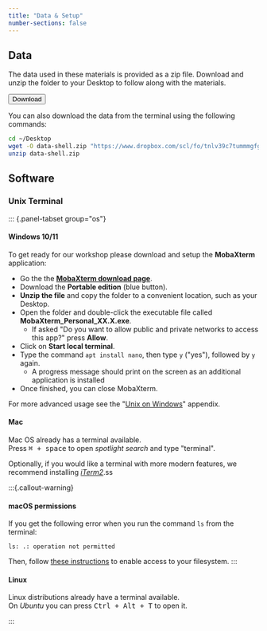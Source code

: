 ```yaml
---
title: "Data & Setup"
number-sections: false
---
```


<!-- 
Note for Training Developers:
We provide instructions for commonly-used software as commented sections below.
Uncomment the sections relevant for your materials, and add additional instructions where needed (e.g. specific packages used).
Note that we use tabsets to provide instructions for all three major operating systems.
-->

<!-- ::: {.callout-tip}
#### Workshop Attendees

If you are attending one of our workshops, we will provide a training environment with all of the required software and data.  
If you want to setup your own computer to run the analysis demonstrated on this course, you can follow the instructions below.
::: -->

## Data

The data used in these materials is provided as a zip file. 
Download and unzip the folder to your Desktop to follow along with the materials.

<!-- Note for Training Developers: adjust the link as relevant -->
<a href="https://www.dropbox.com/scl/fo/tnlv39c7tummmgfgus9ke/AKcdC6Cw26JFsbkWZV9nsRE?rlkey=go3spp4tabdzkbp60gh481l10&st=mn62c73t&dl=1">
  <button class="btn"><i class="fa fa-download"></i> Download</button>
</a>

You can also download the data from the terminal using the following commands: 

```bash
cd ~/Desktop
wget -O data-shell.zip "https://www.dropbox.com/scl/fo/tnlv39c7tummmgfgus9ke/AKcdC6Cw26JFsbkWZV9nsRE?rlkey=go3spp4tabdzkbp60gh481l10&st=mn62c73t&dl=1"
unzip data-shell.zip
```

## Software

### Unix Terminal

::: {.panel-tabset group="os"}
#### Windows 10/11

To get ready for our workshop please download and setup the **MobaXterm** application:

- Go the the [**MobaXterm download page**](https://mobaxterm.mobatek.net/download-home-edition.html).
- Download the **Portable edition** (blue button). 
- **Unzip the file** and copy the folder to a convenient location, such as your Desktop.
- Open the folder and double-click the executable file called **MobaXterm_Personal_XX.X.exe**.
  - If asked "Do you want to allow public and private networks to access this app?" press **Allow**.
- Click on **Start local terminal**.
- Type the command `apt install nano`, then type `y` ("yes"), followed by `y` again. 
  - A progress message should print on the screen as an additional application is installed
- Once finished, you can close MobaXterm.

For more advanced usage see the "[Unix on Windows](materials/99-extras/02-wsl.md)" appendix.

#### Mac

Mac OS already has a terminal available.  
Press <kbd><kbd>&#8984;</kbd> + <kbd>space</kbd></kbd> to open _spotlight search_ and type "terminal".

Optionally, if you would like a terminal with more modern features, we recommend installing [_iTerm2_](https://iterm2.com).ss

:::{.callout-warning}
#### macOS permissions

If you get the following error when you run the command `ls` from the terminal: 

```
ls: .: operation not permitted
```

Then, follow [these instructions](https://cleanmymac.com/blog/operation-not-permitted-terminal) to enable access to your filesystem.
:::

#### Linux

Linux distributions already have a terminal available.  
On _Ubuntu_ you can press <kbd><kbd>Ctrl</kbd> + <kbd>Alt</kbd> + <kbd>T</kbd></kbd> to open it.

:::

<!-- 
## Visual Studio Code

::: {.panel-tabset group="os"}

### Windows

- Go to the [Visual Studio Code download page](https://code.visualstudio.com/Download) and download the installer for your operating system. 
  Double-click the downloaded file to install the software, accepting all the default options. 
- After completing the installation, go to your Windows Menu, search for "Visual Studio Code" and launch the application. 
- Go to "_File > Preferences > Settings_", then select "_Text Editor > Files_" on the drop-down menu on the left. Scroll down to the section named "_EOL_" and choose "_\\n_" (this will ensure that the files you edit on Windows are compatible with the Linux operating system).

### Mac OS

- Go to the [Visual Studio Code download page](https://code.visualstudio.com/Download) and download the installer for Mac.
- Go to the Downloads folder and double-click the file you just downloaded to extract the application. Drag-and-drop the "Visual Studio Code" file to your "Applications" folder. 
- You can now open the installed application to check that it was installed successfully (the first time you launch the application you will get a warning that this is an application downloaded from the internet - you can go ahead and click "Open").

### Linux (Ubuntu)

- Go to the [Visual Studio Code download page](https://code.visualstudio.com/Download) and download the installer for your Linux distribution. Install the package using your system's installer.

::: 
-->

